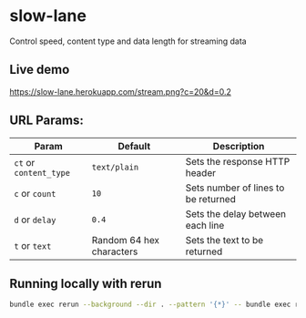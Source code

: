 # slow-lane
Control speed, content type and data length for streaming data

## Live demo
https://slow-lane.herokuapp.com/stream.png?c=20&d=0.2


## URL Params:
| Param                  | Default                  | Description                         |
|------------------------|--------------------------|-------------------------------------|
| `ct` or `content_type` | `text/plain`             | Sets the response HTTP header       |
| `c` or `count`         | `10`                     | Sets number of lines to be returned |
| `d` or `delay`         | `0.4`                    | Sets the delay between each line    |
| `t` or `text`          | Random 64 hex characters | Sets the text to be returned        |


## Running locally with rerun
```sh
bundle exec rerun --background --dir . --pattern '{*}' -- bundle exec ruby slow_lane.rb
```

